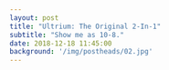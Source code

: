 ```yaml
---
layout: post
title: "Ultrium: The Original 2-In-1"
subtitle: "Show me as 10-8."
date: 2018-12-18 11:45:00
background: '/img/postheads/02.jpg'
---
```


